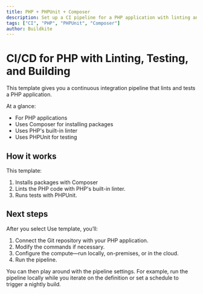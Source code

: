 ```yaml
---
title: PHP + PHPUnit + Composer
description: Set up a CI pipeline for a PHP application with linting and testing, using PHP's built-in linter, PHPUnit, and Composer.
tags: ["CI", "PHP", "PHPUnit", "Composer"]
author: Buildkite
---
```


# CI/CD for PHP with Linting, Testing, and Building

This template gives you a continuous integration pipeline that lints and tests a PHP application.

At a glance:

- For PHP applications
- Uses Composer for installing packages
- Uses PHP's built-in linter
- Uses PHPUnit for testing

## How it works

This template:

1. Installs packages with Composer
1. Lints the PHP code with PHP's built-in linter.
2. Runs tests with PHPUnit.

## Next steps

After you select Use template, you’ll:

1. Connect the Git repository with your PHP application.
2. Modify the commands if necessary.
3. Configure the compute—run locally, on-premises, or in the cloud.
4. Run the pipeline.

You can then play around with the pipeline settings. For example, run the pipeline locally while you iterate on the definition or set a schedule to trigger a nightly build.
